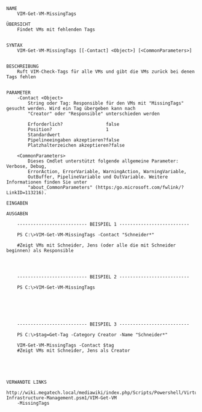 ﻿```

NAME
    VIM-Get-VM-MissingTags
    
ÜBERSICHT
    Findet VMs mit fehlenden Tags
    
    
SYNTAX
    VIM-Get-VM-MissingTags [[-Contact] <Object>] [<CommonParameters>]
    
    
BESCHREIBUNG
    Ruft VIM-Check-Tags für alle VMs und gibt die VMs zurück bei denen Tags fehlen
    

PARAMETER
    -Contact <Object>
        String oder Tag: Responsible für den VMs mit "MissingTags" gesucht werden. Wird ein Tag übergeben kann nach 
        "Creator" oder "Responsible" unterschieden werden
        
        Erforderlich?                false
        Position?                    1
        Standardwert                 
        Pipelineeingaben akzeptieren?false
        Platzhalterzeichen akzeptieren?false
        
    <CommonParameters>
        Dieses Cmdlet unterstützt folgende allgemeine Parameter: Verbose, Debug,
        ErrorAction, ErrorVariable, WarningAction, WarningVariable,
        OutBuffer, PipelineVariable und OutVariable. Weitere Informationen finden Sie unter 
        "about_CommonParameters" (https:/go.microsoft.com/fwlink/?LinkID=113216). 
    
EINGABEN
    
AUSGABEN
    
    -------------------------- BEISPIEL 1 --------------------------
    
    PS C:\>VIM-Get-VM-MissingTags -Contact "Schneider*"
    
    #Zeigt VMs mit Schneider, Jens (oder alle die mit Schneider beginnen) als Responsible
    
    
    
    
    -------------------------- BEISPIEL 2 --------------------------
    
    PS C:\>VIM-Get-VM-MissingTags
    
    
    
    
    
    
    -------------------------- BEISPIEL 3 --------------------------
    
    PS C:\>$tag=Get-Tag -Category Creator -Name "Schneider*"
    
    VIM-Get-VM-MissingTags -Contact $tag
    #Zeigt VMs mit Schneider, Jens als Creator
    
    
    
    
    
VERWANDTE LINKS
    http://wiki.megatech.local/mediawiki/index.php/Scripts/Powershell/Virtual-Infrastructure-Management.psm1/VIM-Get-VM
    -MissingTags



```

